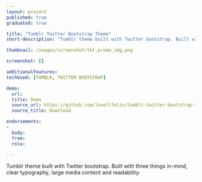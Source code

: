 ```yaml
---
layout: project
published: true
graduated: true

title: "Tumblr Twitter Bootstrap Theme"
short-description: "Tumblr theme built with Twitter bootstrap. Built with three things in-mind, clear typography, large media content and readability"

thumbnail: /images/screenshot/tbt.promo_img.png

screenshot: []

additionalFeatures:
techUsed: [TUMBLR, TWITTER BOOTSTRAP]

demo:
  url:
  title: Demo
  source_url: https://github.com/lovellfelix/tumblr-twitter-bootstrap-theme
  source_title: Download

endorsements:
-
  body:
  from:
  role:

---
```


Tumblr theme built with Twitter bootstrap. Built with three things in-mind, clear typography, large media content and readability.
